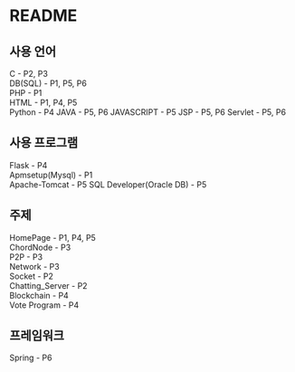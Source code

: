 # README

## 사용 언어
C - P2, P3  
DB(SQL) - P1, P5, P6  
PHP - P1  
HTML - P1, P4, P5  
Python - P4
JAVA - P5, P6
JAVASCRIPT - P5
JSP - P5, P6
Servlet - P5, P6

## 사용 프로그램
Flask - P4  
Apmsetup(Mysql) - P1  
Apache-Tomcat - P5
SQL Developer(Oracle DB) - P5

## 주제
HomePage - P1, P4, P5  
ChordNode - P3  
P2P - P3  
Network - P3  
Socket - P2  
Chatting_Server - P2  
Blockchain - P4  
Vote Program - P4  

## 프레임워크
Spring - P6


